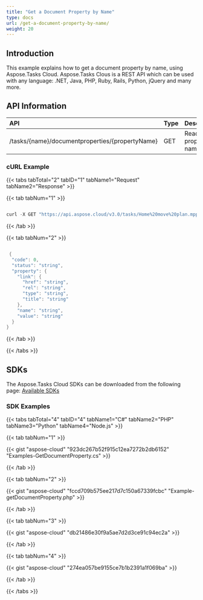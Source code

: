 ```yaml
---
title: "Get a Document Property by Name"
type: docs
url: /get-a-document-property-by-name/
weight: 20
---
```


## **Introduction**
This example explains how to get a document property by name, using Aspose.Tasks Cloud. Aspose.Tasks Clous is a REST API which can be used with any language: .NET, Java, PHP, Ruby, Rails, Python, jQuery and many more.
## **API Information**

|**API**|**Type**|**Description**|**Resource Link**|
| :- | :- | :- | :- |
|/tasks/{name}/documentproperties/{propertyName}|GET|Read property by name|[GetDocumentProperty](https://apireference.aspose.cloud/tasks/#/TasksDocumentProperties/GetDocumentProperty)|

### **cURL Example**
{{< tabs tabTotal="2" tabID="1" tabName1="Request" tabName2="Response" >}}

{{< tab tabNum="1" >}}

```java

curl -X GET "https://api.aspose.cloud/v3.0/tasks/Home%20move%20plan.mpp/documentproperties/Title" -H "accept: application/json" -H "x-aspose-client: Containerize.Swagger"

```

{{< /tab >}}

{{< tab tabNum="2" >}}

```java

 {
  "code": 0,
  "status": "string",
  "property": {
    "link": {
      "href": "string",
      "rel": "string",
      "type": "string",
      "title": "string"
    },
    "name": "string",
    "value": "string"
  }
}
```

{{< /tab >}}

{{< /tabs >}}
## **SDKs**
The Aspose.Tasks Cloud SDKs can be downloaded from the following page: [Available SDKs](/tasks/available-sdks/)
### **SDK Examples**
{{< tabs tabTotal="4" tabID="4" tabName1="C#" tabName2="PHP" tabName3="Python" tabName4="Node.js" >}}

{{< tab tabNum="1" >}}

{{< gist "aspose-cloud" "923dc267b52f915c12ea7272b2db6152" "Examples-GetDocumentProperty.cs" >}}

{{< /tab >}}

{{< tab tabNum="2" >}}

{{< gist "aspose-cloud" "fccd709b575ee217d7c150a67339fcbc" "Example-getDocumentProperty.php" >}}

{{< /tab >}}

{{< tab tabNum="3" >}}

{{< gist "aspose-cloud" "db21486e30f9a5ae7d2d3ce91c94ec2a" >}}

{{< /tab >}}

{{< tab tabNum="4" >}}

{{< gist "aspose-cloud" "274ea057be9155ce7b1b2391a1f069ba" >}}

{{< /tab >}}

{{< /tabs >}}
